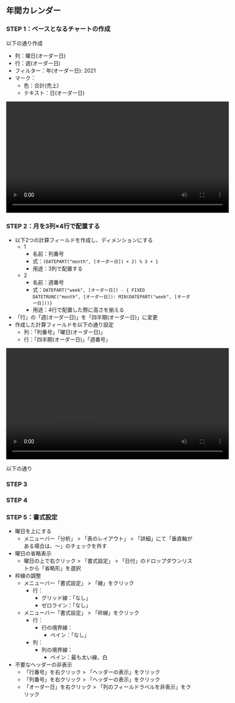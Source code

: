 

## 年間カレンダー

### STEP 1：ベースとなるチャートの作成
以下の通り作成

- 列：曜日(オーダー日)
- 行：週(オーダー日)
- フィルター：年(オーダー日): 2021
- マーク：
  - 色：合計(売上)
  - テキスト：日(オーダー日)

<video controls autoplay loop width="600" src='img/step1.webm'></video>

### STEP 2：月を3列×4行で配置する

- 以下2つの計算フィールドを作成し、ディメンションにする
  - 1
    - 名前：列番号
    - 式：`(DATEPART("month", [オーダー日]) + 2) % 3 + 1`
    - 用途：3列で配置する
  - 2
    - 名前：週番号
    - 式：`DATEPART("week", [オーダー日]) - { FIXED DATETRUNC("month", [オーダー日]): MIN(DATEPART("week", [オーダー日]))}`
    - 用途：4行で配置した際に高さを揃える
- 「行」の「週(オーダー日)」を「四半期(オーダー日)」に変更
- 作成した計算フィールドを以下の通り設定
  - 列：「列番号」「曜日(オーダー日)」
  - 行：「四半期(オーダー日)」「週番号」

<video controls autoplay loop width="600" src='img/step1.webm'></video>


以下の通り

### STEP 3
### STEP 4
### STEP 5：書式設定

- 曜日を上にする
  - メニューバー「分析」 > 「表のレイアウト」 > 「詳細」にて「垂直軸がある場合は、～」のチェックを外す
- 曜日の省略表示
  - 曜日の上で右クリック > 「書式設定」 > 「日付」のドロップダウンリストから「省略形」を選択
- 枠線の調整
  - メニューバー「書式設定」 > 「線」をクリック
    - 行：
      - グリッド線：「なし」
      - ゼロライン：「なし」
  - メニューバー「書式設定」 > 「枠線」をクリック
    - 行：
      - 行の境界線：
        - ペイン：「なし」
    - 列：
      - 列の境界線：
        - ペイン：最も太い線、白
- 不要なヘッダーの非表示
  - 「行番号」を右クリック > 「ヘッダーの表示」をクリック
  - 「列番号」を右クリック > 「ヘッダーの表示」をクリック
  - 「オーダー日」を右クリック > 「列のフィールドラベルを非表示」をクリック